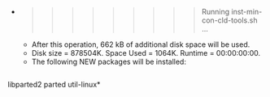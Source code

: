 * >>>>>>>>> Running inst-min-con-cld-tools.sh ...
  * After this operation, 662 kB of additional disk space will be used.
  * Disk size = 878504K. Space Used = 1064K. Runtime = 00:00:00:00.
  * The following NEW packages will be installed:
  ```bash
libparted2 parted util-linux*
  ```
